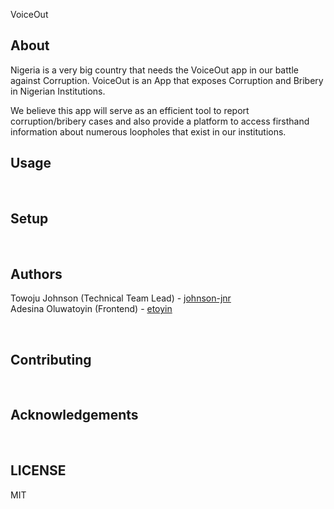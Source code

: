 VoiceOut


## About

Nigeria is a very big country that needs the VoiceOut app in our battle against Corruption. VoiceOut is an App that exposes Corruption and Bribery in Nigerian Institutions. 
 
We believe this app will serve as an efficient tool to report corruption/bribery cases and also provide a platform to access firsthand information about numerous loopholes that exist in our institutions. <br/>



## Usage
<br/>


## Setup
<br/>


## Authors

Towoju Johnson (Technical Team Lead) - [johnson-jnr](github.com/johnson-jnr) <br/>
Adesina Oluwatoyin (Frontend) - [etoyin](github.com/etoyin)

<br/>

## Contributing
<br/>


## Acknowledgements
<br/>


## LICENSE
MIT
